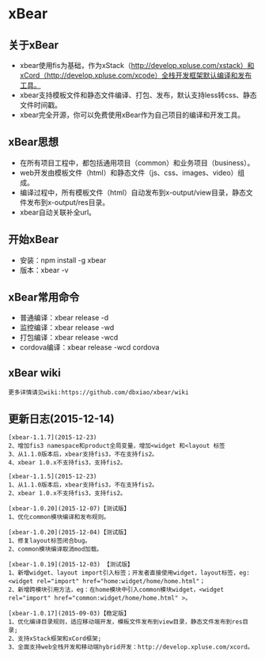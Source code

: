 # xBear

## 关于xBear

* xbear使用fis为基础，作为xStack（http://develop.xpluse.com/xstack）和xCord（http://develop.xpluse.com/xcode）全栈开发框架默认编译和发布工具。
* xbear支持模板文件和静态文件编译、打包、发布，默认支持less转css、静态文件时间戳。
* xbear完全开源，你可以免费使用xBear作为自己项目的编译和开发工具。

## xBear思想

* 在所有项目工程中，都包括通用项目（common）和业务项目（business）。
* web开发由模板文件（html）和静态文件（js、css、images、video）组成。
* 编译过程中，所有模板文件（html）自动发布到x-output/view目录，静态文件发布到x-output/res目录。
* xbear自动关联补全url。

## 开始xBear

* 安装：npm install -g xbear
* 版本：xbear -v

## xBear常用命令

* 普通编译：xbear release -d
* 监控编译：xbear release -wd 
* 打包编译：xbear release -wcd
* cordova编译：xbear release -wcd cordova


## xBear wiki

	更多详情请见wiki:https://github.com/dbxiao/xbear/wiki


## 更新日志(2015-12-14)
	[xbear-1.1.7](2015-12-23)
	2、增加fis3 namespace和product全局变量，增加<widget 和<layout 标签
	3、从1.1.0版本后，xbear支持fis3，不在支持fis2。
	4、xbear 1.0.x不支持fis3，支持fis2。

	[xbear-1.1.5](2015-12-23)
	1、从1.1.0版本后，xbear支持fis3，不在支持fis2。
	2、xbear 1.0.x不支持fis3，支持fis2。

	[xbear-1.0.20](2015-12-07)【测试版】
	1、优化common模块编译和发布规则。

	[xbear-1.0.20](2015-12-04)【测试版】
	1、修复layout标签闭合bug。
	2、common模块编译取消mod加载。

	[xbear-1.0.19](2015-12-03) 【测试版】
	1、新增widget、layout import引入标签；开发者直接使用widget，layout标签，eg:<widget rel="import" href="home:widget/home/home.html"；
	2、新增跨模块引用方法，eg：在home模块中引入common模块widget，<widget rel="import" href="common:widget/home/home.html" >。

	[xbear-1.0.17](2015-09-03)【稳定版】
	1、优化编译目录规则，适应移动端开发，模板文件发布到view目录，静态文件发布到res目录;
	2、支持xStack框架和xCord框架;
	3、全面支持web全栈开发和移动端hybrid开发：http://develop.xpluse.com/xcord。
